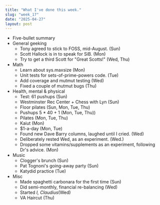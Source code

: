 ```yaml
---
title: "What I've done this week."
slug: "week_17"
date: "2025-04-27"
layout: post
---
```


* Five-bullet summary
* General geeking
    - Tony agreed to stick to FOSS, mid-August. (Sun)
    - Scott Hallock is in to speak for SiB. (Mon)
    - Try to get a third Scott for "Great Scotts!" (Wed, Thu)
* Math
    - Learn about sys.maxsize (Mon)
    - Unit tests for sets-of-prime-powers code. (Tue)
    - Add coverage and mutmut testing (Wed)
    - Fixed a couple of mutmut bugs (Thu)
* Health, mental & physical
    - Test: 61 pushups (Sun)
    - Westminster Rec Center + Chess with Lyn (Sun)
    - Floor pilates (Sun, Mon, Tue, Thu)
    - Pushups 5 * 40 + 1 (Mon, Tue, Thu))
    - Pilates (Mon, Tue, Thu)
    - Kaiut (Mon)
    - $1-a-day (Mon, Tue)
    - Found new Dave Barry columns, laughed until I cried. (Wed)
    - Deliberately rested Wed, as an experiment. (Wed.)
    - Dropped some vitamins/supplements as an experiment, following Dr's advice. (Mon)
* Music
    - Clogger's brunch (Sun)
    - Pat Tognoni's going-away party (Sun)
    - Katydid practice (Tue)
* Misc
    - Made spaghetti carbonara for the first time (Sun)
    - Did semi-monthly, financial re-balancing (Wed)
    - Started *I, Claudius*(Wed)
    - VA Haircut (Thu)
